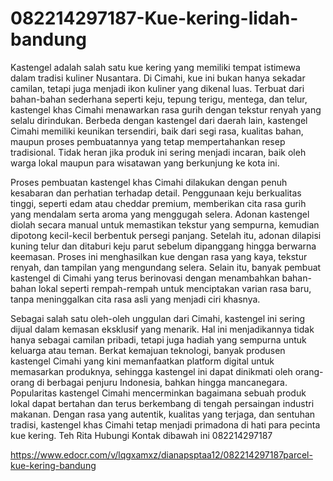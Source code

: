 # 082214297187-Kue-kering-lidah-bandung
Kastengel adalah salah satu kue kering yang memiliki tempat istimewa dalam tradisi kuliner Nusantara. Di Cimahi, kue ini bukan hanya sekadar camilan, tetapi juga menjadi ikon kuliner yang dikenal luas. Terbuat dari bahan-bahan sederhana seperti keju, tepung terigu, mentega, dan telur, kastengel khas Cimahi menawarkan rasa gurih dengan tekstur renyah yang selalu dirindukan. Berbeda dengan kastengel dari daerah lain, kastengel Cimahi memiliki keunikan tersendiri, baik dari segi rasa, kualitas bahan, maupun proses pembuatannya yang tetap mempertahankan resep tradisional. Tidak heran jika produk ini sering menjadi incaran, baik oleh warga lokal maupun para wisatawan yang berkunjung ke kota ini.

Proses pembuatan kastengel khas Cimahi dilakukan dengan penuh kesabaran dan perhatian terhadap detail. Penggunaan keju berkualitas tinggi, seperti edam atau cheddar premium, memberikan cita rasa gurih yang mendalam serta aroma yang menggugah selera. Adonan kastengel diolah secara manual untuk memastikan tekstur yang sempurna, kemudian dipotong kecil-kecil berbentuk persegi panjang. Setelah itu, adonan dilapisi kuning telur dan ditaburi keju parut sebelum dipanggang hingga berwarna keemasan. Proses ini menghasilkan kue dengan rasa yang kaya, tekstur renyah, dan tampilan yang mengundang selera. Selain itu, banyak pembuat kastengel di Cimahi yang terus berinovasi dengan menambahkan bahan-bahan lokal seperti rempah-rempah untuk menciptakan varian rasa baru, tanpa meninggalkan cita rasa asli yang menjadi ciri khasnya.

Sebagai salah satu oleh-oleh unggulan dari Cimahi, kastengel ini sering dijual dalam kemasan eksklusif yang menarik. Hal ini menjadikannya tidak hanya sebagai camilan pribadi, tetapi juga hadiah yang sempurna untuk keluarga atau teman. Berkat kemajuan teknologi, banyak produsen kastengel Cimahi yang kini memanfaatkan platform digital untuk memasarkan produknya, sehingga kastengel ini dapat dinikmati oleh orang-orang di berbagai penjuru Indonesia, bahkan hingga mancanegara. Popularitas kastengel Cimahi mencerminkan bagaimana sebuah produk lokal dapat bertahan dan terus berkembang di tengah persaingan industri makanan. Dengan rasa yang autentik, kualitas yang terjaga, dan sentuhan tradisi, kastengel khas Cimahi tetap menjadi primadona di hati para pecinta kue kering.
Teh Rita
Hubungi Kontak dibawah ini
082214297187

 https://www.edocr.com/v/lqgxamxz/dianapsptaa12/082214297187parcel-kue-kering-bandung
